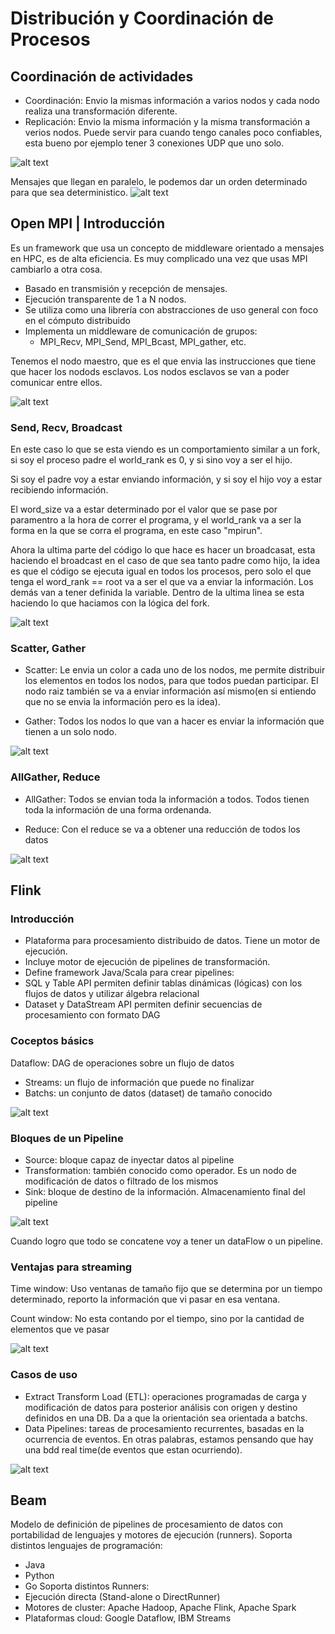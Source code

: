 # Distribución y Coordinación de Procesos


## Coordinación de actividades 
* Coordinación: Envio la mismas información a varios nodos y cada nodo realiza una transformación diferente.
* Replicación: Envio la misma información y la misma transformación a verios nodos. Puede servir para cuando tengo canales poco confiables, esta bueno por ejemplo tener 3 conexiones UDP que uno solo.

![alt text](image.png)


Mensajes que llegan en paralelo, le podemos dar un orden determinado para que sea deterministico.
![alt text](image-1.png)

## Open MPI | Introducción

Es un framework que usa un concepto de middleware orientado a mensajes en HPC, es de alta eficiencia.
Es muy complicado una vez que usas MPI cambiarlo a otra cosa.



* Basado en transmisión y recepción de mensajes.
* Ejecución transparente de 1 a N nodos.
* Se utiliza como una librería con abstracciones de uso general con foco en el cómputo distribuido
* Implementa un middleware de comunicación de grupos:
    * MPI_Recv, MPI_Send, MPI_Bcast, MPI_gather, etc.



Tenemos el nodo maestro, que es el que envia las instrucciones que tiene que hacer los nodods esclavos.
Los nodos esclavos se van a poder comunicar entre ellos.



![alt text](image-2.png)


### Send, Recv, Broadcast

En este caso lo que se esta viendo es un comportamiento similar a un fork, si soy el proceso padre el world_rank es 0, y si sino voy a ser el hijo.

Si soy el padre voy a estar enviando información, y si soy el hijo voy a estar recibiendo información.

El word_size va a estar determinado por el valor que se pase por paramentro a la hora de correr el programa, y el world_rank va a ser la forma en la que se corra el programa, en este caso "mpirun".

Ahora la ultima parte del código lo que hace es hacer un broadcasat, esta haciendo el broadcast en el caso de que sea tanto padre como hijo, la idea es que el código se ejecuta igual en todos los procesos, pero solo el que tenga el word_rank == root va a ser el que va a enviar la información. Los demás van a tener definida la variable. Dentro de la ultima linea se esta haciendo lo que haciamos con la lógica del fork.

![alt text](image-3.png)

### Scatter, Gather

* Scatter: Le envia un color a cada uno de los nodos, me permite distribuir los elementos en todos los nodos, para que todos puedan participar. El nodo raiz también se va a enviar información así mismo(en si entiendo que no se envia la información pero es la idea).

* Gather: Todos los nodos lo que van a hacer es enviar la información que tienen a un solo nodo.

![alt text](image-4.png)

### AllGather, Reduce

* AllGather: Todos se envian toda la información a todos. Todos tienen toda la información de una forma ordenanda.

* Reduce: Con el reduce se va a obtener una reducción de todos los datos 

![alt text](image-5.png)

## Flink 

### Introducción

* Plataforma para procesamiento distribuido de datos. Tiene un motor de ejecución.
* Incluye motor de ejecución de pipelines de transformación.
* Define framework Java/Scala para crear pipelines:
* SQL y Table API permiten definir tablas dinámicas (lógicas) con los flujos de datos y utilizar álgebra relacional
* Dataset y DataStream API permiten definir secuencias de procesamiento con formato DAG

### Coceptos básics 

Dataflow: DAG de operaciones sobre un flujo de datos
* Streams: un flujo de información que puede no finalizar
* Batchs: un conjunto de datos (dataset) de tamaño conocido

![alt text](image-6.png)



###  Bloques de un Pipeline

* Source: bloque capaz de inyectar datos al pipeline
* Transformation: también conocido como operador. Es un nodo de modificación de datos o filtrado de los mismos
* Sink: bloque de destino de la información. Almacenamiento final del pipeline

![alt text](image-7.png)

Cuando logro que todo se concatene voy a tener un dataFlow o un pipeline.

### Ventajas para streaming 

Time window: Uso ventanas de tamaño fijo que se determina por un tiempo determinado, reporto la información que vi pasar en esa ventana.

Count window: No esta contando por el tiempo, sino por la cantidad de elementos que ve pasar

![alt text](image-8.png)

### Casos de uso

* Extract Transform Load (ETL): operaciones programadas de carga y modificación de datos para posterior análisis con origen y destino definidos en una DB. Da a que la orientación sea orientada a batchs.
* Data Pipelines: tareas de procesamiento recurrentes, basadas en la ocurrencia de eventos. En otras palabras, estamos pensando que hay una bdd real time(de eventos que estan ocurriendo).


![alt text](image-9.png)

## Beam 

Modelo de definición de pipelines de procesamiento de datos con portabilidad de lenguajes y motores de ejecución (runners).
Soporta distintos lenguajes de programación:
* Java
* Python
* Go
Soporta distintos Runners:
* Ejecución directa (Stand-alone o DirectRunner)
* Motores de cluster: Apache Hadoop, Apache Flink, Apache Spark
* Plataformas cloud: Google Dataflow, IBM Streams 